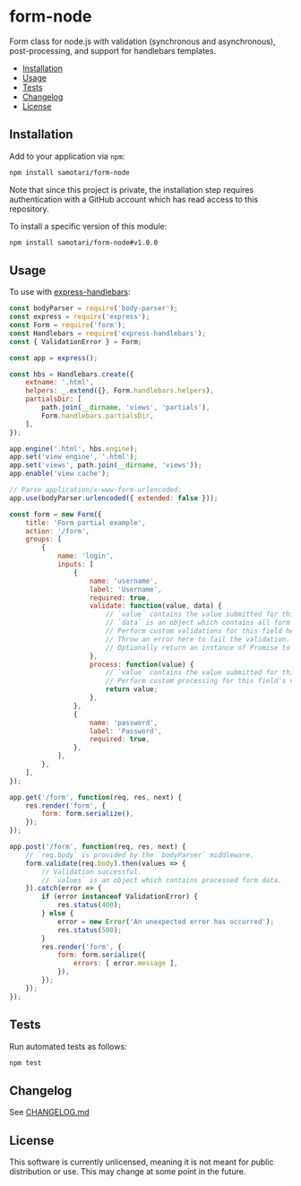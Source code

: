 # form-node

Form class for node.js with validation (synchronous and asynchronous), post-processing, and support for handlebars templates.

* [Installation](#installation)
* [Usage](#usage)
* [Tests](#tests)
* [Changelog](#changelog)
* [License](#license)


## Installation

Add to your application via `npm`:
```bash
npm install samotari/form-node
```
Note that since this project is private, the installation step requires authentication with a GitHub account which has read access to this repository.

To install a specific version of this module:
```bash
npm install samotari/form-node#v1.0.0
```


## Usage

To use with [express-handlebars](https://www.npmjs.com/package/express-handlebars):
```js
const bodyParser = require('body-parser');
const express = require('express');
const Form = require('form');
const Handlebars = require('express-handlebars');
const { ValidationError } = Form;

const app = express();

const hbs = Handlebars.create({
	extname: '.html',
	helpers: _.extend({}, Form.handlebars.helpers),
	partialsDir: [
		path.join(__dirname, 'views', 'partials'),
		Form.handlebars.partialsDir,
	],
});

app.engine('.html', hbs.engine);
app.set('view engine', '.html');
app.set('views', path.join(__dirname, 'views'));
app.enable('view cache');

// Parse application/x-www-form-urlencoded:
app.use(bodyParser.urlencoded({ extended: false }));

const form = new Form({
	title: 'Form partial example',
	action: '/form',
	groups: [
		{
			name: 'login',
			inputs: [
				{
					name: 'username',
					label: 'Username',
					required: true,
					validate: function(value, data) {
						// `value` contains the value submitted for this field.
						// `data` is an object which contains all form data.
						// Perform custom validations for this field here.
						// Throw an error here to fail the validation.
						// Optionally return an instance of Promise to perform asynchronous validation.
					},
					process: function(value) {
						// `value` contains the value submitted for this field.
						// Perform custom processing for this field's value.
						return value;
					},
				},
				{
					name: 'password',
					label: 'Password',
					required: true,
				},
			],
		},
	],
});

app.get('/form', function(req, res, next) {
	res.render('form', {
		form: form.serialize(),
	});
});

app.post('/form', function(req, res, next) {
	// `req.body` is provided by the `bodyParser` middleware.
	form.validate(req.body).then(values => {
		// Validation successful.
		// `values` is an object which contains processed form data.
	}).catch(error => {
		if (error instanceof ValidationError) {
			res.status(400);
		} else {
			error = new Error('An unexpected error has occurred');
			res.status(500);
		}
		res.render('form', {
			form: form.serialize({
				errors: [ error.message ],
			}),
		});
	});
});
```


## Tests

Run automated tests as follows:
```bash
npm test
```


## Changelog

See [CHANGELOG.md](https://github.com/samotari/form-node/blob/master/CHANGELOG.md)


## License

This software is currently unlicensed, meaning it is not meant for public distribution or use. This may change at some point in the future.
